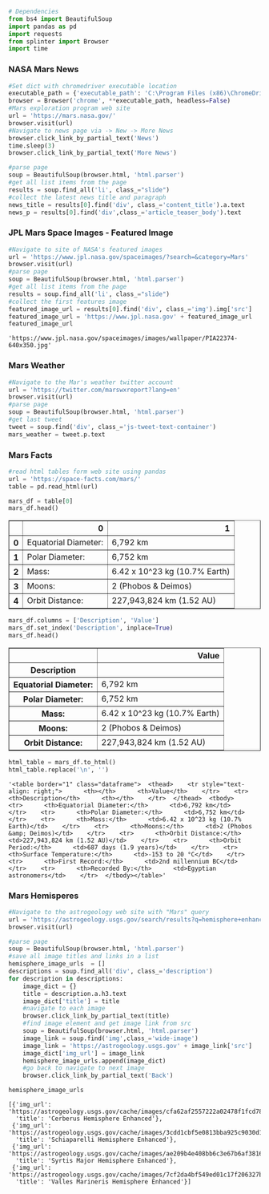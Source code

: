 

```python
# Dependencies
from bs4 import BeautifulSoup
import pandas as pd
import requests
from splinter import Browser
import time
```

### NASA Mars News


```python
#Set dict with chromedriver executable location
executable_path = {'executable_path': 'C:\Program Files (x86)\ChromeDriver\chromedriver.exe'}
browser = Browser('chrome', **executable_path, headless=False)
#Mars exploration program web site
url = 'https://mars.nasa.gov/'
browser.visit(url)
#Navigate to news page via -> New -> More News
browser.click_link_by_partial_text('News')
time.sleep(3)
browser.click_link_by_partial_text('More News')
```


```python
#parse page
soup = BeautifulSoup(browser.html, 'html.parser')
#get all list items from the page
results = soup.find_all('li', class_="slide")
#collect the latest news title and paragraph
news_title = results[0].find('div', class_='content_title').a.text
news_p = results[0].find('div',class_='article_teaser_body').text
```

### JPL Mars Space Images - Featured Image


```python
#Navigate to site of NASA's featured images
url = 'https://www.jpl.nasa.gov/spaceimages/?search=&category=Mars'
browser.visit(url)
#parse page
soup = BeautifulSoup(browser.html, 'html.parser')
#get all list items from the page
results = soup.find_all('li', class_="slide")
#collect the first features image
featured_image_url = results[0].find('div', class_='img').img['src']
featured_image_url = 'https://www.jpl.nasa.gov' + featured_image_url
featured_image_url
```




    'https://www.jpl.nasa.gov/spaceimages/images/wallpaper/PIA22374-640x350.jpg'



### Mars Weather


```python
#Navigate to the Mar's weather twitter account
url = 'https://twitter.com/marswxreport?lang=en'
browser.visit(url)
#parse page
soup = BeautifulSoup(browser.html, 'html.parser')
#get last tweet
tweet = soup.find('div', class_='js-tweet-text-container')
mars_weather = tweet.p.text
```

### Mars Facts


```python
#read html tables form web site using pandas
url = 'https://space-facts.com/mars/'
table = pd.read_html(url)
```


```python
mars_df = table[0]
mars_df.head()
```




<div>

<table border="1" class="dataframe">
  <thead>
    <tr style="text-align: right;">
      <th></th>
      <th>0</th>
      <th>1</th>
    </tr>
  </thead>
  <tbody>
    <tr>
      <th>0</th>
      <td>Equatorial Diameter:</td>
      <td>6,792 km</td>
    </tr>
    <tr>
      <th>1</th>
      <td>Polar Diameter:</td>
      <td>6,752 km</td>
    </tr>
    <tr>
      <th>2</th>
      <td>Mass:</td>
      <td>6.42 x 10^23 kg (10.7% Earth)</td>
    </tr>
    <tr>
      <th>3</th>
      <td>Moons:</td>
      <td>2 (Phobos &amp; Deimos)</td>
    </tr>
    <tr>
      <th>4</th>
      <td>Orbit Distance:</td>
      <td>227,943,824 km (1.52 AU)</td>
    </tr>
  </tbody>
</table>
</div>




```python
mars_df.columns = ['Description', 'Value']
mars_df.set_index('Description', inplace=True)
mars_df.head()
```




<div>

<table border="1" class="dataframe">
  <thead>
    <tr style="text-align: right;">
      <th></th>
      <th>Value</th>
    </tr>
    <tr>
      <th>Description</th>
      <th></th>
    </tr>
  </thead>
  <tbody>
    <tr>
      <th>Equatorial Diameter:</th>
      <td>6,792 km</td>
    </tr>
    <tr>
      <th>Polar Diameter:</th>
      <td>6,752 km</td>
    </tr>
    <tr>
      <th>Mass:</th>
      <td>6.42 x 10^23 kg (10.7% Earth)</td>
    </tr>
    <tr>
      <th>Moons:</th>
      <td>2 (Phobos &amp; Deimos)</td>
    </tr>
    <tr>
      <th>Orbit Distance:</th>
      <td>227,943,824 km (1.52 AU)</td>
    </tr>
  </tbody>
</table>
</div>




```python
html_table = mars_df.to_html()
html_table.replace('\n', '')
```




    '<table border="1" class="dataframe">  <thead>    <tr style="text-align: right;">      <th></th>      <th>Value</th>    </tr>    <tr>      <th>Description</th>      <th></th>    </tr>  </thead>  <tbody>    <tr>      <th>Equatorial Diameter:</th>      <td>6,792 km</td>    </tr>    <tr>      <th>Polar Diameter:</th>      <td>6,752 km</td>    </tr>    <tr>      <th>Mass:</th>      <td>6.42 x 10^23 kg (10.7% Earth)</td>    </tr>    <tr>      <th>Moons:</th>      <td>2 (Phobos &amp; Deimos)</td>    </tr>    <tr>      <th>Orbit Distance:</th>      <td>227,943,824 km (1.52 AU)</td>    </tr>    <tr>      <th>Orbit Period:</th>      <td>687 days (1.9 years)</td>    </tr>    <tr>      <th>Surface Temperature:</th>      <td>-153 to 20 °C</td>    </tr>    <tr>      <th>First Record:</th>      <td>2nd millennium BC</td>    </tr>    <tr>      <th>Recorded By:</th>      <td>Egyptian astronomers</td>    </tr>  </tbody></table>'



### Mars Hemisperes


```python
#Navigate to the astrogeology web site with "Mars" query
url = 'https://astrogeology.usgs.gov/search/results?q=hemisphere+enhanced&k1=target&v1=Mars'
browser.visit(url)
```


```python
#parse page
soup = BeautifulSoup(browser.html, 'html.parser')
#save all image titles and links in a list
hemisphere_image_urls  = []
descriptions = soup.find_all('div', class_='description')
for description in descriptions:
    image_dict = {}
    title = description.a.h3.text
    image_dict['title'] = title
    #navigate to each image
    browser.click_link_by_partial_text(title)
    #find image element and get image link from src
    soup = BeautifulSoup(browser.html, 'html.parser')
    image_link = soup.find('img',class_='wide-image')
    image_link = 'https://astrogeology.usgs.gov' + image_link['src']
    image_dict['img_url'] = image_link
    hemisphere_image_urls.append(image_dict)
    #go back to navigate to next image
    browser.click_link_by_partial_text('Back')
```


```python
hemisphere_image_urls
```




    [{'img_url': 'https://astrogeology.usgs.gov/cache/images/cfa62af2557222a02478f1fcd781d445_cerberus_enhanced.tif_full.jpg',
      'title': 'Cerberus Hemisphere Enhanced'},
     {'img_url': 'https://astrogeology.usgs.gov/cache/images/3cdd1cbf5e0813bba925c9030d13b62e_schiaparelli_enhanced.tif_full.jpg',
      'title': 'Schiaparelli Hemisphere Enhanced'},
     {'img_url': 'https://astrogeology.usgs.gov/cache/images/ae209b4e408bb6c3e67b6af38168cf28_syrtis_major_enhanced.tif_full.jpg',
      'title': 'Syrtis Major Hemisphere Enhanced'},
     {'img_url': 'https://astrogeology.usgs.gov/cache/images/7cf2da4bf549ed01c17f206327be4db7_valles_marineris_enhanced.tif_full.jpg',
      'title': 'Valles Marineris Hemisphere Enhanced'}]
